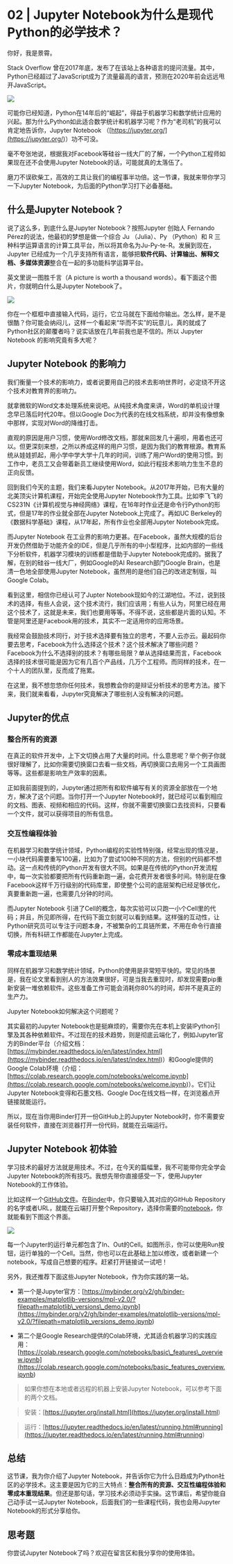 # 02 \| Jupyter Notebook为什么是现代Python的必学技术？

你好，我是景霄。

Stack Overflow 曾在2017年底，发布了在该站上各种语言的提问流量。其中，Python已经超过了JavaScript成为了流量最高的语言，预测在2020年前会远远甩开JavaScript。

![](<https://static001.geekbang.org/resource/image/5c/2d/5c3daf49453370c3aa7ddf3bb36cab2d.png>)

可能你已经知道，Python在14年后的“崛起”，得益于机器学习和数学统计应用的兴起。那为什么Python如此适合数学统计和机器学习呢？作为“老司机”的我可以肯定地告诉你，Jupyter Notebook （[https://jupyter.org/](<https://jupyter.org/>)）功不可没。

毫不夸张地说，根据我对Facebook等硅谷一线大厂的了解，一个Python工程师如果现在还不会使用Jupyter Notebook的话，可能就真的太落伍了。

磨刀不误砍柴工，高效的工具让我们的编程事半功倍。这一节课，我就来带你学习一下Jupyter Notebook，为后面的Python学习打下必备基础。

## 什么是Jupyter Notebook？

说了这么多，到底什么是Jupyter Notebook？按照Jupyter 创始人 Fernando Pérez的说法，他最初的梦想是做一个综合 Ju （Julia）、Py （Python）和 R 三种科学运算语言的计算工具平台，所以将其命名为Ju-Py-te-R。发展到现在，Jupyter 已经成为一个几乎支持所有语言，能够把**软件代码、计算输出、解释文档、多媒体资源**整合在一起的多功能科学运算平台。

<!-- [[[read_end]]] -->

英文里说一图胜千言（A picture is worth a thousand words）。看下面这个图片，你就明白什么是Jupyter Notebook了。

![](<https://static001.geekbang.org/resource/image/de/71/dee40d0f591d3f5e2f43839dccc24471.png>)

你在一个框框中直接输入代码，运行，它立马就在下面给你输出。怎么样，是不是很酷？你可能会纳闷儿，这样一个看起来“华而不实”的玩意儿，真的就成了Python社区的颠覆者吗？说实话放在几年前我也是不信的。所以 Jupyter Notebook 的影响究竟有多大呢？

## Jupyter Notebook 的影响力

我们衡量一个技术的影响力，或者说要用自己的技术去影响世界时，必定绕不开这个技术对教育界的影响力。

就拿微软的Word文本处理系统来说吧。从纯技术角度来讲，Word的单机设计理念早已落后时代20年。但以Google Doc为代表的在线文档系统，却并没有像想象中那样，实现对Word的降维打击。

直观的原因是用户习惯，使用Word修改文档，那就来回发几十遍呗，用着也还可以。但更深刻来想，之所以养成这样的用户习惯，是因为我们的教育根源。教育系统从娃娃抓起，用小学中学大学十几年的时间，训练了用户Word的使用习惯。到工作中，老员工又会带着新员工继续使用Word，如此行程技术影响力生生不息的正向反馈。

回到我们今天的主题，我们来看Jupyter Notebook。从2017年开始，已有大量的北美顶尖计算机课程，开始完全使用Jupyter Notebook作为工具。比如李飞飞的CS231N《计算机视觉与神经网络》课程，在16年时作业还是命令行Python的形式，但是17年的作业就全部在Jupyter Notebook上完成了。再如UC Berkeley的《数据科学基础》课程，从17年起，所有作业也全部用Jupyter Notebook完成。

而Jupyter Notebook 在工业界的影响力更甚。在Facebook，虽然大规模的后台开发仍然借助于功能齐全的IDE，但是几乎所有的中小型程序，比如内部的一些线下分析软件，机器学习模块的训练都是借助于Jupyter Notebook完成的。据我了解，在别的硅谷一线大厂，例如Google的AI Research部门Google Brain，也是清一色地全部使用Jupyter Notebook，虽然用的是他们自己的改进定制版，叫 Google Colab。

看到这里，相信你已经认可了Jupter Notebook现如今的江湖地位。不过，说到技术的选择，有些人会说，这个技术流行，我们应该用；有些人认为，阿里已经在用这个技术了，这就是未来，我们也要用等等。不得不说，这些都是片面的认知。不管是阿里还是Facebook用的技术，其实不一定适用你的应用场景。

我经常会鼓励技术同行，对于技术选择要有独立的思考，不要人云亦云。最起码你要去思考，Facebook为什么选择这个技术？这个技术解决了哪些问题？Facebook为什么不选择别的技术？有哪些局限？单从选择结果而言，Facebook选择的技术很可能是因为它有几百个产品线，几万个工程师。而同样的技术，在一个十人的团队里，反而成了拖累。

在这里，我不想忽悠你任何技术，我想教会你的是辩证分析技术的思考方法。接下来，我们就来看看，Jupyter究竟解决了哪些别人没有解决的问题。

## Jupyter的优点

### 整合所有的资源

在真正的软件开发中，上下文切换占用了大量的时间。什么意思呢？举个例子你就很好理解了，比如你需要切换窗口去看一些文档，再切换窗口去用另一个工具画图等等。这些都是影响生产效率的因素。

正如我前面提到的，Jupyter通过把所有和软件编写有关的资源全部放在一个地方，解决了这个问题。当你打开一个Jupyter Notebook时，就已经可以看到相应的文档、图表、视频和相应的代码。这样，你就不需要切换窗口去找资料，只要看一个文件，就可以获得项目的所有信息。

### 交互性编程体验

在机器学习和数学统计领域，Python编程的实验性特别强，经常出现的情况是，一小块代码需要重写100遍，比如为了尝试100种不同的方法，但别的代码都不想动。这一点和传统的Python开发有很大不同。如果是在传统的Python开发流程中，每一次实验都要把所有代码重新跑一遍，会花费开发者很多时间。特别是在像Facebook这样千万行级别的代码库里，即使整个公司的底层架构已经足够优化，真要重新跑一遍，也需要几分钟的时间。

而Jupyter Notebook 引进了Cell的概念，每次实验可以只跑一小个Cell里的代码；并且，所见即所得，在代码下面立刻就可以看到结果。这样强的互动性，让Python研究员可以专注于问题本身，不被繁杂的工具链所累，不用在命令行直接切换，所有科研工作都能在Jupyter上完成。

### 零成本重现结果

同样在机器学习和数学统计领域，Python的使用是非常短平快的。常见的场景是，我在论文里看到别人的方法效果很好，可是当我去重现时，却发现需要pip重新安装一堆依赖软件。这些准备工作可能会消耗你80%的时间，却并不是真正的生产力。

Jupyter Notebook如何解决这个问题呢？

其实最初的Jupyter Notebook也是挺麻烦的，需要你先在本机上安装IPython引擎及其各种依赖软件。不过现在的技术趋势，则是彻底云端化了，例如Jupyter官方的Binder平台（介绍文档：[https://mybinder.readthedocs.io/en/latest/index.html](<https://mybinder.readthedocs.io/en/latest/index.html>)）和Google提供的 Google Colab环境（介绍：[https://colab.research.google.com/notebooks/welcome.ipynb](<https://colab.research.google.com/notebooks/welcome.ipynb>)）。它们让Jupyter Notebook变得和石墨文档、Google Doc在线文档一样，在浏览器点开链接就能运行。

所以，现在当你用Binder打开一份GitHub上的Jupyter Notebook时，你不需要安装任何软件，直接在浏览器打开一份代码，就能在云端运行。

## Jupyter Notebook 初体验

学习技术的最好方法就是用技术。不过，在今天的篇幅里，我不可能带你完全学会Jupyter Notebook的所有技巧。我想先带你直接感受一下，使用Jupyter Notebook的工作体验。

比如这样一个[GitHub文件](<https://github.com/binder-examples/python2_with_3/blob/master/index3.ipynb>)。在[Binder](<https://mybinder.org/>)中，你只要输入其对应的GitHub Repository的名字或者URL，就能在云端打开整个Repository，选择你需要的[notebook](<https://mybinder.org/v2/gh/binder-examples/python2_with_3/master?filepath=index3.ipynb>)，你就能看到下图这个界面。

![](<https://static001.geekbang.org/resource/image/f8/c9/f81efe2538074a3385b9ba70aced2cc9.png>)

每一个Jupyter的运行单元都包含了In、Out的Cell。如图所示，你可以使用Run按钮，运行单独的一个Cell。当然，你也可以在此基础上加以修改，或者新建一个notebook，写成自己想要的程序。赶紧打开链接试一试吧！

另外，我还推荐下面这些Jupyter Notebook，作为你实践的第一站。

- 第一个是Jupyter官方：[https://mybinder.org/v2/gh/binder-examples/matplotlib-versions/mpl-v2.0/?filepath=matplotlib\_versions\_demo.ipynb](<https://mybinder.org/v2/gh/binder-examples/matplotlib-versions/mpl-v2.0/?filepath=matplotlib_versions_demo.ipynb>)

- 第二个是Google Research提供的Colab环境，尤其适合机器学习的实践应用：[https://colab.research.google.com/notebooks/basic\_features\_overview.ipynb](<https://colab.research.google.com/notebooks/basic_features_overview.ipynb>)


<!-- -->

> 如果你想在本地或者远程的机器上安装Jupyter Notebook，可以参考下面的两个文档。

> 安装：[https://jupyter.org/install.html](<https://jupyter.org/install.html>)

> 运行：[https://jupyter.readthedocs.io/en/latest/running.html#running](<https://jupyter.readthedocs.io/en/latest/running.html#running>)

## 总结

这节课，我为你介绍了Jupyter Notebook，并告诉你它为什么日趋成为Python社区的必学技术。这主要是因为它的三大特点：**整合所有的资源、交互性编程体验和零成本重现结果**。但还是那句话，学习技术必须动手实操。这节课后，希望你能自己动手试一试Jupyter Notebook，后面我们的一些课程代码，我也会用Jupyter Notebook的形式分享给你。

## 思考题

你尝试Jupyter Notebook了吗？欢迎在留言区和我分享你的使用体验。



